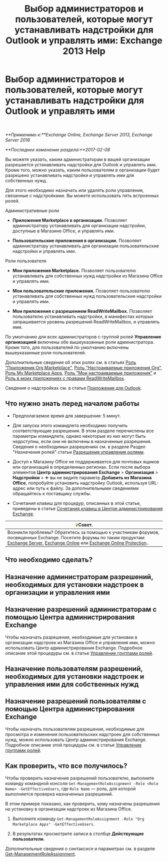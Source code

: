﻿---
title: 'Выбор администраторов и пользователей, которые могут устанавливать надстройки для Outlook и управлять ими: Exchange 2013 Help'
TOCTitle: Выбор администраторов и пользователей, которые могут устанавливать надстройки для Outlook и управлять ими
ms:assetid: 7ee4302d-b8bb-40a0-9810-10d3a0271bcb
ms:mtpsurl: https://technet.microsoft.com/ru-ru/library/JJ943754(v=EXCHG.150)
ms:contentKeyID: 52061237
ms.date: 04/30/2018
mtps_version: v=EXCHG.150
ms.translationtype: HT
---

# Выбор администраторов и пользователей, которые могут устанавливать надстройки для Outlook и управлять ими

 

_**Применимо к:**Exchange Online, Exchange Server 2013, Exchange Server 2016_

_**Последнее изменение раздела:**2017-02-08_

Вы можете указать, каким администраторам в вашей организации разрешается устанавливать надстройки для Outlook и управлять ими. Кроме того, можно указать, каким пользователям в организации будет разрешено устанавливать надстройки и управлять ими для собственных нужд.

Для этого необходимо назначать или удалять роли управления, связанные с надстройками. Вы можете использовать пять встроенных ролей.

Административные роли

  - **Приложения Marketplace в организации.** Позволяет администратору устанавливать для организации надстройки, доступные в Магазине Office, и управлять ими.

  - **Пользовательские приложения в организации.** Позволяет администратору устанавливать для организации пользовательские надстройки и управлять ими.

Роли пользователя

  - **Мои приложения Marketplace.** Позволяет пользователю устанавливать для собственных нужд надстройки из Магазина Office и управлять ими.

  - **Мои пользовательские приложения.** Позволяет пользователю устанавливать для собственных нужд пользовательские надстройки и управлять ими.

  - **Мои приложения с разрешением ReadWriteMailbox.** Позволяет пользователю устанавливать надстройки, в манифестах которых запрашивается уровень разрешений ReadWriteMailbox, и управлять ими.

По умолчанию для всех администраторов с группой ролей **Управление организацией** включены обе вышеуказанные роли администратора. Кроме того, для пользователей по умолчанию включены вышеуказанные роли пользователей.

Дополнительные сведения об этих ролях см. в статьях [Роль "Приложения Org Marketplace"](org-marketplace-apps-role-exchange-2013-help.md), [Роль "Настраиваемые приложения Org"](org-custom-apps-role-exchange-2013-help.md), [Роль My Marketplace Apps](my-marketplace-apps-role-exchange-2013-help.md), [Роль "Мои настраиваемые приложения"](my-custom-apps-role-exchange-2013-help.md) и [Роль в моих приложениях с правами ReadWriteMailbox](my-readwritemailbox-apps-role-exchange-2013-help.md).

Сведения о надстройках см. в статье [Приложения для Outlook](add-ins-for-outlook-exchange-2013-help.md).

## Что нужно знать перед началом работы

  - Предполагаемое время для завершения: 5 минут.

  - Для запуска этого командлета необходимо получить соответствующие разрешения. В этом разделе перечислены все параметры командлета, однако некоторые из них могут быть недоступны, если они не включены в назначенные разрешения. Сведения о необходимых разрешениях см. в разделе Раздел "Назначения ролей" статьи [Разрешения управления ролями](role-management-permissions-exchange-2013-help.md).

  - Доступ к Магазину Office не поддерживается для почтовых ящиков или организаций в определенных регионах. Если после выбора элементов **Центр администрирования Exchange** \> **Организация** \> **Надстройки** \> ![Значок добавления](images/JJ218640.c1e75329-d6d7-4073-a27d-498590bbb558(EXCHG.150).gif "Значок добавления") вы не видите параметр **Добавить из Магазина Office**, попробуйте установить надстройку Outlook, используя URL-адрес или путь к файлу. За дополнительными сведениями обращайтесь к поставщику службы.

  - Сочетания клавиш для процедур, описанных в этой статье, приведены в статье [Сочетания клавиш в Центре администрирования Exchange](keyboard-shortcuts-in-the-exchange-admin-center-exchange-online-protection-help.md).

<table>
<thead>
<tr class="header">
<th><img src="images/Bb124558.tip(EXCHG.150).gif" title="Совет" alt="Совет" />Совет.</th>
</tr>
</thead>
<tbody>
<tr class="odd">
<td>Возникли проблемы? Обратитесь за помощью к участникам форумов, посвященных Exchange. Посетите форумы по таким продуктам: <a href="https://go.microsoft.com/fwlink/p/?linkid=60612">Exchange Server</a>, <a href="https://go.microsoft.com/fwlink/p/?linkid=267542">Exchange Online</a> или <a href="https://go.microsoft.com/fwlink/p/?linkid=285351">Exchange Online Protection</a>..</td>
</tr>
</tbody>
</table>


## Что необходимо сделать?

## Назначение администраторам разрешений, необходимых для установки надстроек в организации и управления ими

## Назначение разрешений администраторам с помощью Центра администрирования Exchange

Чтобы назначать разрешения, необходимые для установки в организации надстроек из Магазина Office и управления ими, можно использовать Центр администрирования Exchange. Подробное описание этой процедуры см. в статье [Управление группами ролей](manage-role-groups-exchange-2013-help.md).

## Назначение пользователям разрешений, необходимых для установки надстроек и управления ими для собственных нужд

## Назначение разрешений пользователям с помощью Центра администрирования Exchange

Чтобы назначать пользователям разрешения, необходимые для просмотра и изменения пользовательских надстроек для собственных нужд, можно использовать Центр администрирования Exchange. Подробное описание этой процедуры см. в статье [Управление группами ролей](manage-role-groups-exchange-2013-help.md).

## Как проверить, что все получилось?

Чтобы проверить назначение разрешений пользователю, выполните команду командной консоли `Get-ManagementRoleAssignment -Role <Role Name> -GetEffectiveUsers`, где `Role Name` — роль, для которой выполняется проверка назначенных разрешений.

В этом примере показано, как проверить, кому назначены разрешения на установку в организации надстроек из Магазина Office.

1.  Выполните команду `Get-ManagementRoleAssignment -Role "Org Marketplace Apps" -GetEffectiveUsers`.

2.  В результатах просмотрите записи в столбце **Действующие пользователи**.

Дополнительные сведения о синтаксисе и параметрах см. в разделе [Get-ManagementRoleAssignment](https://technet.microsoft.com/ru-ru/library/dd351024\(v=exchg.150\)).

